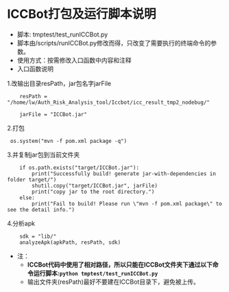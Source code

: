   # ICCBot打包及运行脚本说明


- 脚本: tmptest/test_runICCBot.py
- 脚本由/scripts/runICCBot.py修改而得，只改变了需要执行的终端命令的参数。
- 使用方式：按需修改入口函数中内容和注释
- 入口函数说明
  
1.改输出目录resPath，jar包名字jarFile

```
    resPath = "/home/lw/Auth_Risk_Analysis_tool/Iccbot/icc_result_tmp2_nodebug/"

    jarFile = "ICCBot.jar"
```

2.打包

```
 os.system("mvn -f pom.xml package -q")
```

3.并复制jar包到当前文件夹

```
    if os.path.exists("target/ICCBot.jar"):
        print("Successfully build! generate jar-with-dependencies in folder target/")
        shutil.copy("target/ICCBot.jar", jarFile)
        print("copy jar to the root directory.")
    else:
        print("Fail to build! Please run \"mvn -f pom.xml package\" to see the detail info.")
```

4.分析apk

```
    sdk = "lib/"    
    analyzeApk(apkPath, resPath, sdk)
```


- 注：
  - <b>ICCBot代码中使用了相对路径，所以只能在ICCBot文件夹下通过以下命令运行脚本:```python tmptest/test_runICCBot.py```
        </b>
  - 输出文件夹(resPath)最好不要建在ICCBot目录下，避免被上传。